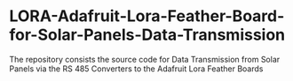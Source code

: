 # LORA-Adafruit-Lora-Feather-Board-for-Solar-Panels-Data-Transmission
The repository consists the source code for Data Transmission from Solar Panels via the RS 485 Converters to the Adafruit Lora Feather Boards
